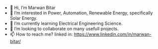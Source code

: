 - 👋 Hi, I’m Marwan Bitar
- 👀 I’m interested in Power, Automation, Renewable Energy, specifically Solar Energy.
- 🌱 I’m currently learning Electrical Engineering Science.
- 💞️ I’m looking to collaborate on many usefull projects.
- 📫 How to reach me? linked in: https://www.linkedin.com/in/marwan-bitar/

<!---
Mn-Br/Mn-Br is a ✨ special ✨ repository because its `README.md` (this file) appears on your GitHub profile.
You can click the Preview link to take a look at your changes.
--->
